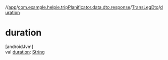 //[app](../../../index.md)/[com.example.helpie.tripPlanificator.data.dto.response](../index.md)/[TransLegDto](index.md)/[duration](duration.md)

# duration

[androidJvm]\
val [duration](duration.md): [String](https://kotlinlang.org/api/latest/jvm/stdlib/kotlin/-string/index.html)

